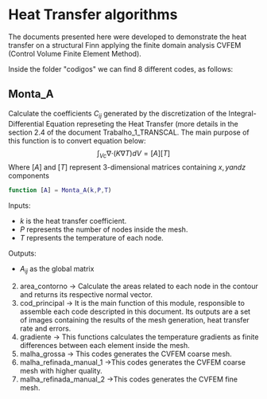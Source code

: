 # Heat Transfer algorithms

The documents presented here were developed to demonstrate the heat transfer on a structural Finn applying the finite domain analysis CVFEM (Control Volume Finite Element Method). 

Inside the folder "codigos" we can find 8 different codes, as follows:
## Monta_A
Calculate the coefficients $C_{ij}$ generated by the discretization of the Integral-Differential Equation represeting the Heat Transfer (more details in the section 2.4 of the document Trabalho_1_TRANSCAL. The main purpose of this function is to convert equation below:
$$ \int_{Vc}\nabla{\cdot (K\nabla{T})}dV = [A] [T] $$
Where $[A]$ and $[T]$ represent 3-dimensional matrices containing $x,y and z$ components 


```MATLAB
function [A] = Monta_A(k,P,T)

```
Inputs:
- $k$ is the heat transfer coefficient.
- $P$ represents the number of nodes inside the mesh.
- $T$ represents the temperature of each node.

Outputs:
- $A_{ij}$ as the global matrix
 
2. area_contorno -> Calculate the areas related to each node in the contour and returns its respective normal vector.
3. cod_principal -> It is the main function of this module, responsible to assemble each code descripted in this document. Its outputs are a set of images containing the results of the mesh generation, heat transfer rate and errors.
4. gradiente -> This functions calculates the temperature gradients as finite differences between each element inside the mesh.
5. malha_grossa -> This codes generates the CVFEM coarse mesh.
6. malha_refinada_manual_1 ->This codes generates the CVFEM coarse mesh with higher quality.
7. malha_refinada_manual_2 ->This codes generates the CVFEM fine mesh.
